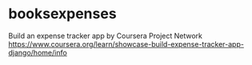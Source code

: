 # booksexpenses

Build an expense tracker app
by Coursera Project Network
https://www.coursera.org/learn/showcase-build-expense-tracker-app-django/home/info

